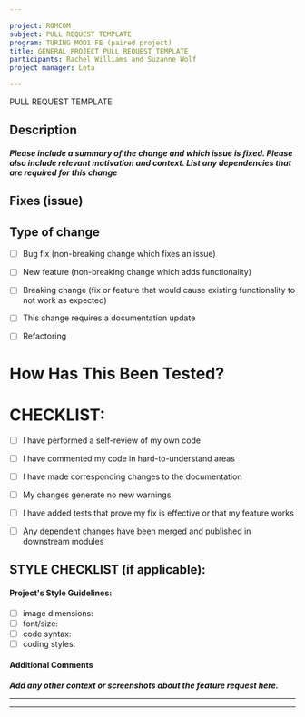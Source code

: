 ```yaml
---

project: ROMCOM 
subject: PULL REQUEST TEMPLATE
program: TURING MOD1 FE (paired project)
title: GENERAL PROJECT PULL REQUEST TEMPLATE
participants: Rachel Williams and Suzanne Wolf
project manager: Leta

---
```



PULL REQUEST TEMPLATE

## Description

#### ***Please include a summary of the change and which issue is fixed. Please also include relevant motivation and context. List any dependencies that are required for this change***



## Fixes (issue)



## Type of change

- [ ] Bug fix (non-breaking change which fixes an issue)
- [ ] New feature (non-breaking change which adds functionality)
- [ ] Breaking change (fix or feature that would cause existing functionality to not work as expected)
- [ ] This change requires a documentation update
- [ ] Refactoring


# How Has This Been Tested?



# CHECKLIST:

- [ ] I have performed a self-review of my own code
- [ ] I have commented my code in hard-to-understand areas
- [ ] I have made corresponding changes to the documentation
- [ ] My changes generate no new warnings
- [ ] I have added tests that prove my fix is effective or that my feature works
- [ ] Any dependent changes have been merged and published in downstream modules


## STYLE CHECKLIST (if applicable):

#### Project's Style Guidelines: 

  - [ ] image dimensions:
  - [ ] font/size:
  - [ ] code syntax:
  - [ ] coding styles:
 
#### Additional Comments
***Add any other context or screenshots about the feature request here.***

---




---
